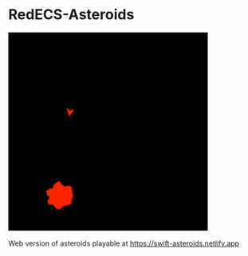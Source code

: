 # RedECS-Asteroids

![Demo GIF](./web-asteroids.gif)

Web version of asteroids playable at https://swift-asteroids.netlify.app

